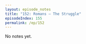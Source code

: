 ```yaml
---
layout: episode_notes
title: "152: Romans — The Struggle"
episodeIndex: 155
permalink: /ep/152
---
```

No notes yet.
